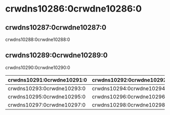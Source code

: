 # crwdns10286:0crwdne10286:0

## crwdns10287:0crwdne10287:0

crwdns10288:0crwdne10288:0

## crwdns10289:0crwdne10289:0

crwdns10290:0crwdne10290:0

| crwdns10291:0crwdne10291:0 | crwdns10292:0crwdne10292:0 |
| -------------------------- | -------------------------- |
| crwdns10293:0crwdne10293:0 | crwdns10294:0crwdne10294:0 |
| crwdns10295:0crwdne10295:0 | crwdns10296:0crwdne10296:0 |
| crwdns10297:0crwdne10297:0 | crwdns10298:0crwdne10298:0 |